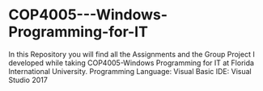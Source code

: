 # COP4005---Windows-Programming-for-IT
In this Repository you will find all the Assignments and the Group Project I developed while taking COP4005-Windows Programming for IT at Florida International University.
Programming Language: Visual Basic
IDE: Visual Studio 2017
